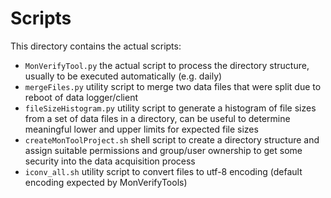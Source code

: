 # Scripts

This directory contains the actual scripts:

- `MonVerifyTool.py` the actual script to process the directory structure, usually to be executed automatically (e.g. daily)
- `mergeFiles.py` utility script to merge two data files that were split due to reboot of data logger/client
- `fileSizeHistogram.py` utility script to generate a histogram of file sizes from a set of data files in a directory, can be useful to determine meaningful lower and upper limits for expected file sizes
- `createMonToolProject.sh` shell script to create a directory structure and assign suitable permissions and group/user ownership to get some security into the data acquisition process
- `iconv_all.sh` utility script to convert files to utf-8 encoding (default encoding expected by MonVerifyTools)
